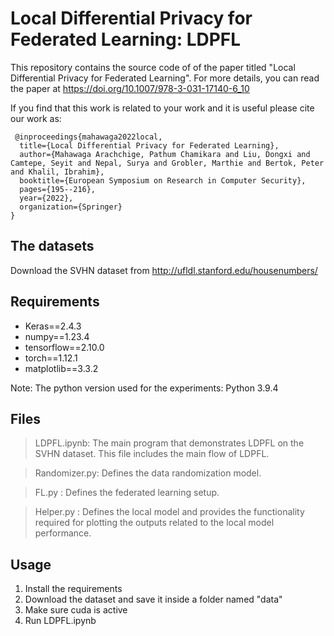# Local Differential Privacy for Federated Learning: LDPFL

This repository contains the source code of of the paper titled "Local Differential Privacy for Federated Learning". 
For more details, you can read the paper at https://doi.org/10.1007/978-3-031-17140-6_10

If you find that this work is related to your work and it is useful please cite our work as:
 
```
 @inproceedings{mahawaga2022local,
  title={Local Differential Privacy for Federated Learning},
  author={Mahawaga Arachchige, Pathum Chamikara and Liu, Dongxi and Camtepe, Seyit and Nepal, Surya and Grobler, Marthie and Bertok, Peter and Khalil, Ibrahim},
  booktitle={European Symposium on Research in Computer Security},
  pages={195--216},
  year={2022},
  organization={Springer}
}
```

## The datasets
Download the SVHN dataset from http://ufldl.stanford.edu/housenumbers/

## Requirements 
- Keras==2.4.3
- numpy==1.23.4
- tensorflow==2.10.0
- torch==1.12.1
- matplotlib==3.3.2

Note: The python version used for the experiments: Python 3.9.4

## Files
> LDPFL.ipynb: The main program that demonstrates LDPFL on the SVHN dataset. This file includes the main flow of LDPFL.

> Randomizer.py: Defines the data randomization model.

> FL.py : Defines the federated learning setup.

> Helper.py : Defines the local model and provides the functionality required for plotting the outputs related to the local model performance.

## Usage
1. Install the requirements 
2. Download the dataset and save it inside a folder named "data"
3. Make sure cuda is active 
4. Run LDPFL.ipynb


